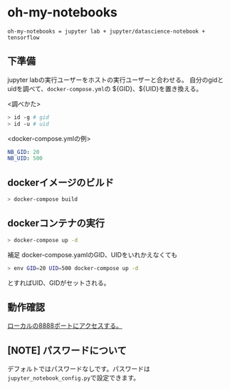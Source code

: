 # oh-my-notebooks

```oh-my-notebooks = jupyter lab + jupyter/datascience-notebook + tensorflow```

## 下準備

jupyter labの実行ユーザーをホストの実行ユーザーと合わせる。
自分のgidとuidを調べて、```docker-compose.yml```の \${GID}、${UID}を置き換える。

<調べかた>

```bash
> id -g # gid
> id -u # uid
```

<docker-compose.ymlの例>

```yaml
NB_GID: 20
NB_UID: 500
```

## dockerイメージのビルド

```bash
> docker-compose build
```

## dockerコンテナの実行

```bash
> docker-compose up -d
```

補足
docker-compose.yamlのGID、UIDをいれかえなくても

```bash
> env GID=20 UID=500 docker-compose up -d
```

とすればUID、GIDがセットされる。

## 動作確認

[ローカルの8888ポートにアクセスする。](http://localhost:8888)

## [NOTE] パスワードについて

デフォルトではパスワードなしです。パスワードは`jupyter_notebook_config.py`で設定できます。
